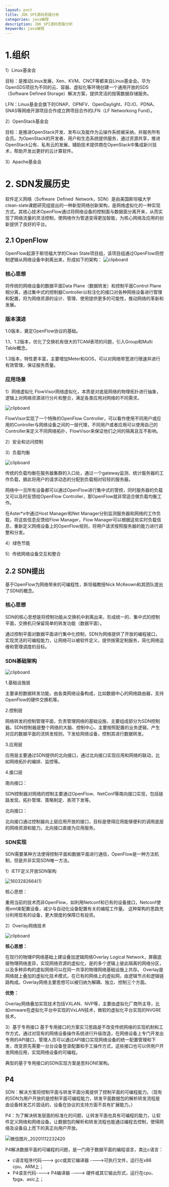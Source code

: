 ```yaml
---
layout: post
title: JDK SPI源码思路分析
categories: java编程
description: JDK SPI源码思路分析
keywords: java编程
---
```


# 1.组织
1）Linux基金会

目标：是推动Linux发展，Xen、KVM、CNCF等都来自Linux基金会。华为OpenSDS项目为不同的云、容器、虚拟化等环境创建一个通用开放的SDS（Software Defined Storage）解决方案，提供灵活的按需数据存储服务。

LFN：Linux基金会旗下的ONAP、OPNFV、OpenDaylight、FD.IO、PDNA、SNAS等网络开源项目合作成立跨项目合作的LFN（LF Networkong Fund）。

2）OpenStack基金会

目标：是推进OpenStack开发、发布以及能作为云操作系统被采纳，并服务所有会员。为OpenStack的开发者、用户和生态系统提供服务，通过资源共享，推进OpenStack公有、私有云的发展，辅助技术提供商在OpenStack中集成新兴技术，帮助开发出更好的云计算软件。

3）Apache基金会

# 2. SDN发展历史
软件定义网络（Software Defined Network，SDN）是由美国斯坦福大学clean-slate课题研究组提出的一种新型网络创新架构，是网络虚拟化的一种实现方式。其核心技术OpenFlow通过将网络设备的控制面与数据面分离开来，从而实现了网络流量的灵活控制，使网络作为管道变得更加智能，为核心网络及应用的创新提供了良好的平台。
## 2.1 OpenFlow
OpenFlow起源于斯坦福大学的Clean State项目组，该项目组通过OpenFlow将控制逻辑从网络设备中剥离出来，形成如下的架构：
![clipboard](5FDDCFF9377B4B108320433298529BBF)

### 核心思想
将传统的网络设备的数据平面Data Plane（数据转发）和控制平面Control Plane相分离，通过集中式的控制器Controller以标注化的接口对各种网络设备进行管理和配置，将为网络资源的设计、管理、使用提供更多的可能性，推动网络的革新和发展。
### 版本演进
1.0版本，奠定OpenFlow协议的基础。

1.1、1.2版本，优化了交换机有很大的TCAM表项的问题，引入Group和Multi Table概念。

1.3版本，特性更丰富，主要增加Meter和QOS，可以对网络带宽进行限速并进行有效管理，保证服务质量。
### 应用场景
1）网络虚拟化
FlowVisor网络虚拟化，本质是对底层网络的物理拓扑进行抽象，逻辑上对网络资源进行分片和整合，满足各类应用对网络的不同需求。

![clipboard](13EB1F2B36D54F16AFBB6CFBA2D5642B)

FlowVisor实现了一个特殊的OpenFlow Controller，可以看作使用不同用户或应用的Controller与网络设备之间的一层代理，不同用户或者应用可以使用自己的Controller来定义不同网络拓扑，FlowVisor来保证他们之间的隔离且互不影响。

2）安全和访问控制

3）负载均衡

![clipboard](1B6CDA163A5947F38688435CEC64B7BF)

传统的负载均衡在服务器集群的入口处，通过一个gateway监测、统计服务器的工作负载，据此将用户的请求动态的分配到负载相对较轻的服务器。

网络中一旦所有设备都可以通过OpenFlow进行集中式的管控，同时服务器的负载又可以及时反馈给OpenFlow Controller，那OpenFlow就非常适合做负载均衡工作。

在Aster*x中通过Host Manager和Net Manager分别监测服务器和网络的工作负载，将这些信息反馈给Flow Manager，Flow Manager可以根据这些实时负载信息，重新定义网络设备上的OpenFlow规则，将用户请求按照服务器的能力进行调整和分发。

4）绿色节能

5）传统网络设备交互和整合
## 2.2 SDN提出
基于OpenFlow为网络带来的可编程性，斯坦福教授Nick McKeown和其团队提出了SDN的概念。
### 核心思想
SDN的核心思想是将控制功能从交换机中剥离出来，形成统一的、集中式的控制平面，交换机只保留简单的转发功能（数据平面）。

通过控制平面对数据平面进行集中化控制，SDN为网络提供了开放的编程接口，实现灵活的可编程能力，让网络可以被软件定义，提供按需定制服务，简化网络运维和管理调度的目标。
### SDN基础架构

![clipboard](4476612D6C3448C4AC73F872E7CEF87C)

1.基础设施层

主要承担数据转发功能，由各类网络设备构成，比如数据中心的网络路由器，支持OpenFlow的硬件交换机等。

2.控制层

网络转发的控制管理平面，负责管理网络的基础设施，主要组成部分为SDN控制器。SDN控制器是整个网络的大脑、控制中心，主要按照配置的业务逻辑，产生对应的数据平面的流转发规则，下发给网络设备，控制其进行数据转发。

3.应用层

应用层主要通过SDN提供的北向接口，通过北向接口实现应用和网络的联动，比如网络拓扑的编排、监控等。

4.接口层

南向接口：

SDN控制器对网络的控制主要通过OpenFlow、NetConf等南向接口实现，包括链路发现，拓扑管理、策略制定、表项下发等。

北向接口：

北向接口通过控制器向上层应用开放的接口，目标是使得应用能够便利的调用底层的网络资源和能力。北向接口直接为应用服务。

### SDN实现
SDN需要某种方法使得控制平面和数据平面进行通信，OpenFlow是一种方法机制，但是并非实现SDN唯一方法。

1）IETF定义开放SDN架构

![1603282664(1)](225E89BBF9B54952A64DF1068600B6DA)

核心思想：

重用当前的技术而非OpenFlow，如利用Netconf和已有的设备接口，Netconf使用xml来配置设备，减少与自动化设备配置有关的编程工作量。
这种架构的思路充分利用现有的设备，更大限度的保障已有投资。

2）Overlay网络技术

![clipboard](03905B9F97424E53B87D9CDFBB7C0C62)

**核心思想：**

在现行的物理IP网络基础上建设叠加逻辑网络Overlay Logical Network，屏蔽底层物理网络差异，实现网络资源的虚拟化，是的多个逻辑上彼此隔离的网络分区，以及多种异构的虚拟网络可以在同一共享的物理网络基础设施上共存。
Overlay是网络就上叠加的虚拟化技术模式，在已有的网络上的虚拟网，由逻辑节点和逻辑链路构成。Overlay网络主要思想可以被归纳为解耦、独立、控制三个方面。

**优势：**

Overlay网络叠加实现技术包括VXLAN、NVP等，主要由虚拟化厂商所主导，比如vmware在虚拟化平台中实现的VxLAN技术，微软的虚拟化平台实现的NVGRE技术。

3）基于专用接口
基于专用接口的方案实习思路是不改变传统网络的实现机制和工作方式，通过对现有的网络设备操作系统进行升级改造，在网络设备上专门开发出专用的API接口，管理人员可以通过API接口实现网络设备的统一配置管理和下发，改变原先需要一台台设备登录配置和手工操作方式，这些接口也可以供用户开发网络应用，实现网络设备的可编程。

典型的基于专用接口的SDN实现方案是思科ONE架构。

##  P4
SDN：解决方案将控制平面与转发平面分离提供了控制平面的可编程能力。（现有的SDN为用户开放的是控制平面可编程能力，转发平面数据包的解析转发流程是由设备转发芯片固话的，设备在协议的支持方面不具有扩展能力。）

P4：为了解决转发层面的标准化的问题，让转发平面也具有可编程的能力，让软件定义网络和网络设备。让数据包的解析和转发流程也能通过编程去控制，使得网络及设备自上而下的真正向用户开放。

![微信图片_20201112232420](411BA930706B42C2B67FC550D38D7EDA)

P4解决数据平面的可编程的问题，是一门用于数据平面的编程语言，类比c语言：

- c语言程序代码---> gcc或其它编译器 ---->可执行文件，运行在x86 cpu、ARM上；
- P4语言代码----> P4编译器 ----> 硬件或其它输出形式，运行在cpu、fpga、asic上；
